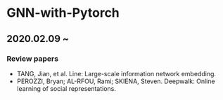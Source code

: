 # GNN-with-Pytorch
2020.02.09 ~
---
### Review papers
- TANG, Jian, et al. Line: Large-scale information network embedding. 
- PEROZZI, Bryan; AL-RFOU, Rami; SKIENA, Steven. Deepwalk: Online learning of social representations. 
